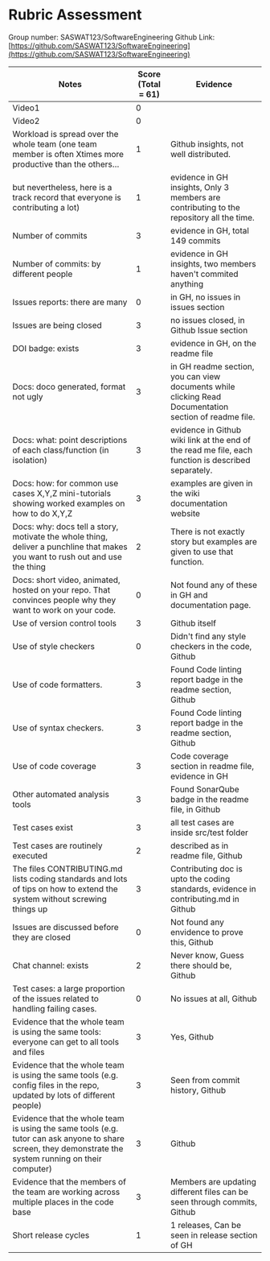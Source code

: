# Rubric Assessment
Group number: SASWAT123/SoftwareEngineering
Github Link: [https://github.com/SASWAT123/SoftwareEngineering](https://github.com/SASWAT123/SoftwareEngineering)

| Notes                                                                                                                                                   | **Score (Total = 61)** | Evidence                                                                                                       |
| ------------------------------------------------------------------------------------------------------------------------------------------------------- | ------- | -------------------------------------------------------------------------------------------------------------- |
|Video1|0||
|Video2|0||
| Workload is spread over the whole team (one team member is often Xtimes more productive than the others…                                                | 1       | Github insights, not well distributed.                                                                                                           |
| but nevertheless, here is a track record that everyone is contributing a lot)                                                                           | 1       | evidence in GH insights, Only 3 members are contributing to the repository all the time.                                                                                                  |
| Number of commits                                                                                                                                       | 3       | evidence in GH, total 149 commits                                                                                                          |
| Number of commits: by different people                                                                                                                  | 1       | evidence in GH insights, two members haven't commited anything                                                                                                          |
| Issues reports: there are many                                                                                                                          | 0       | in GH, no issues in issues section                                                                                                        |
| Issues are being closed                                                                                                                                 | 3       | no issues closed, in Github Issue section                                                                                              |
| DOI badge: exists                                                                                                                                       | 3       | evidence in GH, on the readme file                                                                                                                |
| Docs: doco generated, format not ugly                                                                                                                   | 3       | in GH readme section, you can view documents while clicking Read Documentation section of readme file.                                                                                                           |
| Docs: what: point descriptions of each class/function (in isolation)                                                                                    | 3       | evidence in Github wiki link at the end of the read me file, each function is described separately.                                                                                                              |
| Docs: how: for common use cases X,Y,Z mini-tutorials showing worked examples on how to do X,Y,Z                                                         | 3       | examples are given in the wiki documentation website                                                                                                              |
| Docs: why: docs tell a story, motivate the whole thing, deliver a punchline that makes you want to rush out and use the thing                           | 2       |  There is not exactly story but examples are given to use that function.                                                                                                              |
| Docs: short video, animated, hosted on your repo. That convinces people why they want to work on your code.                                             | 0       |  Not found any of these in GH and documentation page.                                                                                                              |
| Use of version control tools                                                                                                                            | 3       | Github itself                                                                                                         |
| Use of style checkers                                                                                                                                   | 0       | Didn't find any style checkers in the code, Github                                                                          |
| Use of code formatters.                                                                                                                                 | 3       | Found Code linting report badge in the readme section, Github                                                        |
| Use of syntax checkers.                                                                                                                                 | 3       | Found Code linting report badge in the readme section, Github                                                              |
| Use of code coverage                                                                                                                                    | 3       | Code coverage section in readme file, evidence in GH                                                                                              |
| Other automated analysis tools                                                                                                                          | 3       | Found SonarQube badge in the readme file, in Github                                                                                            |
| Test cases exist                                                                                                                                        | 3       | all test cases are inside src/test folder                                        |
| Test cases are routinely executed                                                                                                                       | 2       |  described as in readme file, Github                                  |
| The files CONTRIBUTING.md lists coding standards and lots of tips on how to extend the system without screwing things up| 3       | Contributing doc is upto the coding standards, evidence in contributing.md in Github                                                                                                          |
| Issues are discussed before they are closed                                                                                                             | 0       |  Not found any envidence to prove this, Github                                                   |
| Chat channel: exists                                                                                                                                    | 2       |  Never know, Guess there should be, Github                                                                                          |
| Test cases: a large proportion of the issues related to handling failing cases.                                                                         | 0       | No issues at all, Github                                                               |
| Evidence that the whole team is using the same tools: everyone can get to all tools and files                                                           | 3       | Yes, Github                                                                                                           |
| Evidence that the whole team is using the same tools (e.g. config files in the repo, updated by lots of different people)                               | 3       | Seen from commit history, Github                                                                                                              |
| Evidence that the whole team is using the same tools (e.g. tutor can ask anyone to share screen, they demonstrate the system running on their computer) | 3       | Github                                                                                                               |
| Evidence that the members of the team are working across multiple places in the code base                                                               | 3       | Members are updating different files can be seen through commits, Github                                                                                                              |
| Short release cycles                                                                                                                                    | 1       |1 releases, Can be seen in release section of GH |
